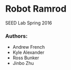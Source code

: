 Robot Ramrod
============

SEED Lab Spring 2016

### Authors:
- Andrew French
- Kyle Alexander
- Ross Bunker
- Jinbo Zhu

